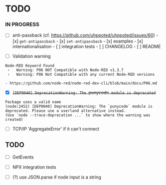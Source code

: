 # TODO

### IN PROGRESS

- [ ] anti-passback (cf. https://github.com/uhppoted/uhppoted/issues/60)
      - [x] `get-antipassback`
      - [x] `set-antipassback`
      - [x] examples
      - [x] internationalisation
      - [ ] integration tests
      - [ ] CHANGELOG
      - [ ] README

- [ ] Validation warning
```
Node-RED Keyword Found
 ›   Warning: P06 NOT Compatible with Node-RED v1.3.7
 ›   Warning: P06 Not Compatible with any current Node-RED versions
```
    - https://github.com/node-red/node-red-dev-cli/blob/main/docs/P06.md

- [x] ~~`[DEP0040] DeprecationWarning: The `punycode` module is deprecated`~~
```
Package uses a valid name
(node:2452) [DEP0040] DeprecationWarning: The `punycode` module is deprecated. Please use a userland alternative instead.
(Use `node --trace-deprecation ...` to show where the warning was created)
```

- [ ] TCP/IP 'AggregateError' if it can't connect

## TODO

- [ ] GetEvents
- [ ] NPX integration tests
- [ ] (?) use JSON.parse if node input is a string

